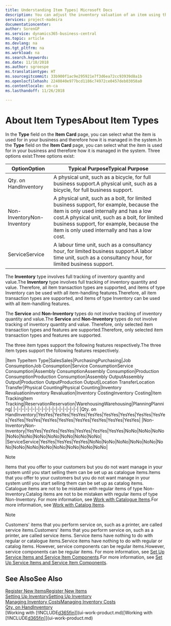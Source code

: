 ```yaml
---
title: Understanding Item Types| Microsoft Docs
description: You can adjust the inventory valuation of an item using the FIFO or Average costing methods, for example, when item costs change for reasons other than transactions.
services: project-madeira
documentationcenter: 
author: SorenGP
ms.service: dynamics365-business-central
ms.topic: article
ms.devlang: na
ms.tgt_pltfrm: na
ms.workload: na
ms.search.keywords: 
ms.date: 11/18/2018
ms.author: sgroespe
ms.translationtype: HT
ms.sourcegitcommit: 33b900f1ac9e295921e7f3d6ea72cc93939d8a1b
ms.openlocfilehash: 2240840e977bcd1186c74972ce0457deb03058a0
ms.contentlocale: en-ca
ms.lasthandoff: 11/26/2018

---
```

# <a name="about-item-types"></a><span data-ttu-id="777e7-103">About Item Types</span><span class="sxs-lookup"><span data-stu-id="777e7-103">About Item Types</span></span>
<span data-ttu-id="777e7-104">In the **Type** field on the **Item Card** page, you can select what the item is used for in your business and therefore how it is managed in the system.</span><span class="sxs-lookup"><span data-stu-id="777e7-104">In the **Type** field on the **Item Card** page, you can select what the item is used for in your business and therefore how it is managed in the system.</span></span> <span data-ttu-id="777e7-105">Three options exist:</span><span class="sxs-lookup"><span data-stu-id="777e7-105">Three options exist:</span></span>

|<span data-ttu-id="777e7-106">Option</span><span class="sxs-lookup"><span data-stu-id="777e7-106">Option</span></span>|<span data-ttu-id="777e7-107">Typical Purpose</span><span class="sxs-lookup"><span data-stu-id="777e7-107">Typical Purpose</span></span>|
|------|-----------|
|<span data-ttu-id="777e7-108">Qty. on Hand</span><span class="sxs-lookup"><span data-stu-id="777e7-108">Inventory</span></span>|<span data-ttu-id="777e7-109">A physical unit, such as a bicycle, for full business support.</span><span class="sxs-lookup"><span data-stu-id="777e7-109">A physical unit, such as a bicycle, for full business support.</span></span>|
|<span data-ttu-id="777e7-110">Non-Inventory</span><span class="sxs-lookup"><span data-stu-id="777e7-110">Non-Inventory</span></span>|<span data-ttu-id="777e7-111">A physical unit, such as a bolt, for limited business support, for example, because the item is only used internally and has a low cost.</span><span class="sxs-lookup"><span data-stu-id="777e7-111">A physical unit, such as a bolt, for limited business support, for example, because the item is only used internally and has a low cost.</span></span>|
|<span data-ttu-id="777e7-112">Service</span><span class="sxs-lookup"><span data-stu-id="777e7-112">Service</span></span>|<span data-ttu-id="777e7-113">A labour time unit, such as a consultancy hour, for limited business support.</span><span class="sxs-lookup"><span data-stu-id="777e7-113">A labor time unit, such as a consultancy hour, for limited business support.</span></span>|

<span data-ttu-id="777e7-114">The **Inventory** type involves full tracking of inventory quantity and value.</span><span class="sxs-lookup"><span data-stu-id="777e7-114">The **Inventory** type involves full tracking of inventory quantity and value.</span></span> <span data-ttu-id="777e7-115">Therefore, all item transaction types are supported, and items of type Inventory can be used with all item-handling features.</span><span class="sxs-lookup"><span data-stu-id="777e7-115">Therefore, all item transaction types are supported, and items of type Inventory can be used with all item-handling features.</span></span>

<span data-ttu-id="777e7-116">The **Service** and **Non-Inventory** types do not involve tracking of inventory quantity and value.</span><span class="sxs-lookup"><span data-stu-id="777e7-116">The **Service** and **Non-Inventory** types do not involve tracking of inventory quantity and value.</span></span> <span data-ttu-id="777e7-117">Therefore, only selected item transaction types and features are supported.</span><span class="sxs-lookup"><span data-stu-id="777e7-117">Therefore, only selected item transaction types and features are supported.</span></span>

<span data-ttu-id="777e7-118">The three item types support the following features respectively.</span><span class="sxs-lookup"><span data-stu-id="777e7-118">The three item types support the following features respectively.</span></span>

|<span data-ttu-id="777e7-119">Item Type</span><span class="sxs-lookup"><span data-stu-id="777e7-119">Item Type</span></span>|<span data-ttu-id="777e7-120">Sales</span><span class="sxs-lookup"><span data-stu-id="777e7-120">Sales</span></span>|<span data-ttu-id="777e7-121">Purchasing</span><span class="sxs-lookup"><span data-stu-id="777e7-121">Purchasing</span></span>|<span data-ttu-id="777e7-122">Job Consumption</span><span class="sxs-lookup"><span data-stu-id="777e7-122">Job Consumption</span></span>|<span data-ttu-id="777e7-123">Service Consumption</span><span class="sxs-lookup"><span data-stu-id="777e7-123">Service Consumption</span></span>|<span data-ttu-id="777e7-124">Assembly Consumption</span><span class="sxs-lookup"><span data-stu-id="777e7-124">Assembly Consumption</span></span>|<span data-ttu-id="777e7-125">Production Consumption</span><span class="sxs-lookup"><span data-stu-id="777e7-125">Production Consumption</span></span>|<span data-ttu-id="777e7-126">Assembly Output</span><span class="sxs-lookup"><span data-stu-id="777e7-126">Assembly Output</span></span>|<span data-ttu-id="777e7-127">Production Output</span><span class="sxs-lookup"><span data-stu-id="777e7-127">Production Output</span></span>|<span data-ttu-id="777e7-128">Location Transfer</span><span class="sxs-lookup"><span data-stu-id="777e7-128">Location Transfer</span></span>|<span data-ttu-id="777e7-129">Physical Counting</span><span class="sxs-lookup"><span data-stu-id="777e7-129">Physical Counting</span></span>|<span data-ttu-id="777e7-130">Inventory Revaluation</span><span class="sxs-lookup"><span data-stu-id="777e7-130">Inventory Revaluation</span></span>|<span data-ttu-id="777e7-131">Inventory Costing</span><span class="sxs-lookup"><span data-stu-id="777e7-131">Inventory Costing</span></span>|<span data-ttu-id="777e7-132">Item Tracking</span><span class="sxs-lookup"><span data-stu-id="777e7-132">Item Tracking</span></span>|<span data-ttu-id="777e7-133">Reservation</span><span class="sxs-lookup"><span data-stu-id="777e7-133">Reservation</span></span>|<span data-ttu-id="777e7-134">Warehousing</span><span class="sxs-lookup"><span data-stu-id="777e7-134">Warehousing</span></span>|<span data-ttu-id="777e7-135">Planning</span><span class="sxs-lookup"><span data-stu-id="777e7-135">Planning</span></span>|
|-|-|-|-|-|-|-|-|-|-|-|-|-|-|-|-|-|-|
|<span data-ttu-id="777e7-136">Qty. on Hand</span><span class="sxs-lookup"><span data-stu-id="777e7-136">Inventory</span></span>|<span data-ttu-id="777e7-137">Yes</span><span class="sxs-lookup"><span data-stu-id="777e7-137">Yes</span></span>|<span data-ttu-id="777e7-138">Yes</span><span class="sxs-lookup"><span data-stu-id="777e7-138">Yes</span></span>|<span data-ttu-id="777e7-139">Yes</span><span class="sxs-lookup"><span data-stu-id="777e7-139">Yes</span></span>|<span data-ttu-id="777e7-140">Yes</span><span class="sxs-lookup"><span data-stu-id="777e7-140">Yes</span></span>|<span data-ttu-id="777e7-141">Yes</span><span class="sxs-lookup"><span data-stu-id="777e7-141">Yes</span></span>|<span data-ttu-id="777e7-142">Yes</span><span class="sxs-lookup"><span data-stu-id="777e7-142">Yes</span></span>|<span data-ttu-id="777e7-143">Yes</span><span class="sxs-lookup"><span data-stu-id="777e7-143">Yes</span></span>|<span data-ttu-id="777e7-144">Yes</span><span class="sxs-lookup"><span data-stu-id="777e7-144">Yes</span></span>|<span data-ttu-id="777e7-145">Yes</span><span class="sxs-lookup"><span data-stu-id="777e7-145">Yes</span></span>|<span data-ttu-id="777e7-146">Yes</span><span class="sxs-lookup"><span data-stu-id="777e7-146">Yes</span></span>|<span data-ttu-id="777e7-147">Yes</span><span class="sxs-lookup"><span data-stu-id="777e7-147">Yes</span></span>|<span data-ttu-id="777e7-148">Yes</span><span class="sxs-lookup"><span data-stu-id="777e7-148">Yes</span></span>|<span data-ttu-id="777e7-149">Yes</span><span class="sxs-lookup"><span data-stu-id="777e7-149">Yes</span></span>|<span data-ttu-id="777e7-150">Yes</span><span class="sxs-lookup"><span data-stu-id="777e7-150">Yes</span></span>|<span data-ttu-id="777e7-151">Yes</span><span class="sxs-lookup"><span data-stu-id="777e7-151">Yes</span></span>|<span data-ttu-id="777e7-152">Yes</span><span class="sxs-lookup"><span data-stu-id="777e7-152">Yes</span></span>|
|<span data-ttu-id="777e7-153">Non-Inventory</span><span class="sxs-lookup"><span data-stu-id="777e7-153">Non-Inventory</span></span>|<span data-ttu-id="777e7-154">Yes</span><span class="sxs-lookup"><span data-stu-id="777e7-154">Yes</span></span>|<span data-ttu-id="777e7-155">Yes</span><span class="sxs-lookup"><span data-stu-id="777e7-155">Yes</span></span>|<span data-ttu-id="777e7-156">Yes</span><span class="sxs-lookup"><span data-stu-id="777e7-156">Yes</span></span>|<span data-ttu-id="777e7-157">Yes</span><span class="sxs-lookup"><span data-stu-id="777e7-157">Yes</span></span>|<span data-ttu-id="777e7-158">Yes</span><span class="sxs-lookup"><span data-stu-id="777e7-158">Yes</span></span>|<span data-ttu-id="777e7-159">Yes</span><span class="sxs-lookup"><span data-stu-id="777e7-159">Yes</span></span>|<span data-ttu-id="777e7-160">No</span><span class="sxs-lookup"><span data-stu-id="777e7-160">No</span></span>|<span data-ttu-id="777e7-161">No</span><span class="sxs-lookup"><span data-stu-id="777e7-161">No</span></span>|<span data-ttu-id="777e7-162">No</span><span class="sxs-lookup"><span data-stu-id="777e7-162">No</span></span>|<span data-ttu-id="777e7-163">No</span><span class="sxs-lookup"><span data-stu-id="777e7-163">No</span></span>|<span data-ttu-id="777e7-164">No</span><span class="sxs-lookup"><span data-stu-id="777e7-164">No</span></span>|<span data-ttu-id="777e7-165">No</span><span class="sxs-lookup"><span data-stu-id="777e7-165">No</span></span>|<span data-ttu-id="777e7-166">No</span><span class="sxs-lookup"><span data-stu-id="777e7-166">No</span></span>|<span data-ttu-id="777e7-167">No</span><span class="sxs-lookup"><span data-stu-id="777e7-167">No</span></span>|<span data-ttu-id="777e7-168">No</span><span class="sxs-lookup"><span data-stu-id="777e7-168">No</span></span>|<span data-ttu-id="777e7-169">No</span><span class="sxs-lookup"><span data-stu-id="777e7-169">No</span></span>|
|<span data-ttu-id="777e7-170">Service</span><span class="sxs-lookup"><span data-stu-id="777e7-170">Service</span></span>|<span data-ttu-id="777e7-171">Yes</span><span class="sxs-lookup"><span data-stu-id="777e7-171">Yes</span></span>|<span data-ttu-id="777e7-172">Yes</span><span class="sxs-lookup"><span data-stu-id="777e7-172">Yes</span></span>|<span data-ttu-id="777e7-173">Yes</span><span class="sxs-lookup"><span data-stu-id="777e7-173">Yes</span></span>|<span data-ttu-id="777e7-174">No</span><span class="sxs-lookup"><span data-stu-id="777e7-174">No</span></span>|<span data-ttu-id="777e7-175">No</span><span class="sxs-lookup"><span data-stu-id="777e7-175">No</span></span>|<span data-ttu-id="777e7-176">No</span><span class="sxs-lookup"><span data-stu-id="777e7-176">No</span></span>|<span data-ttu-id="777e7-177">No</span><span class="sxs-lookup"><span data-stu-id="777e7-177">No</span></span>|<span data-ttu-id="777e7-178">No</span><span class="sxs-lookup"><span data-stu-id="777e7-178">No</span></span>|<span data-ttu-id="777e7-179">No</span><span class="sxs-lookup"><span data-stu-id="777e7-179">No</span></span>|<span data-ttu-id="777e7-180">No</span><span class="sxs-lookup"><span data-stu-id="777e7-180">No</span></span>|<span data-ttu-id="777e7-181">No</span><span class="sxs-lookup"><span data-stu-id="777e7-181">No</span></span>|<span data-ttu-id="777e7-182">No</span><span class="sxs-lookup"><span data-stu-id="777e7-182">No</span></span>|<span data-ttu-id="777e7-183">No</span><span class="sxs-lookup"><span data-stu-id="777e7-183">No</span></span>|<span data-ttu-id="777e7-184">No</span><span class="sxs-lookup"><span data-stu-id="777e7-184">No</span></span>|<span data-ttu-id="777e7-185">No</span><span class="sxs-lookup"><span data-stu-id="777e7-185">No</span></span>|<span data-ttu-id="777e7-186">No</span><span class="sxs-lookup"><span data-stu-id="777e7-186">No</span></span>|

> [!NOTE]
> <span data-ttu-id="777e7-187">Items that you offer to your customers but you do not want manage in your system until you start selling them can be set up as catalogue items.</span><span class="sxs-lookup"><span data-stu-id="777e7-187">Items that you offer to your customers but you do not want manage in your system until you start selling them can be set up as catalog items.</span></span> <span data-ttu-id="777e7-188">Catalogue items are not to be mistaken with regular items of type Non-Inventory.</span><span class="sxs-lookup"><span data-stu-id="777e7-188">Catalog items are not to be mistaken with regular items of type Non-Inventory.</span></span> <span data-ttu-id="777e7-189">For more information, see [Work with Catalogue Items](inventory-how-work-nonstock-items.md).</span><span class="sxs-lookup"><span data-stu-id="777e7-189">For more information, see [Work with Catalog Items](inventory-how-work-nonstock-items.md).</span></span>

> [!NOTE]
> <span data-ttu-id="777e7-190">Customers' items that you perform service on, such as a printer, are called service items.</span><span class="sxs-lookup"><span data-stu-id="777e7-190">Customers' items that you perform service on, such as a printer, are called service items.</span></span> <span data-ttu-id="777e7-191">Service items have nothing to do with regular or catalogue items.</span><span class="sxs-lookup"><span data-stu-id="777e7-191">Service items have nothing to do with regular or catalog items.</span></span> <span data-ttu-id="777e7-192">However, service components can be regular items.</span><span class="sxs-lookup"><span data-stu-id="777e7-192">However, service components can be regular items.</span></span> <span data-ttu-id="777e7-193">For more information, see [Set Up Service Items and Service Item Components](service-how-setup-service-items.md).</span><span class="sxs-lookup"><span data-stu-id="777e7-193">For more information, see [Set Up Service Items and Service Item Components](service-how-setup-service-items.md).</span></span>

## <a name="see-also"></a><span data-ttu-id="777e7-194">See Also</span><span class="sxs-lookup"><span data-stu-id="777e7-194">See Also</span></span>
[<span data-ttu-id="777e7-195">Register New Items</span><span class="sxs-lookup"><span data-stu-id="777e7-195">Register New Items</span></span>](inventory-how-register-new-items.md)  
[<span data-ttu-id="777e7-196">Setting Up Inventory</span><span class="sxs-lookup"><span data-stu-id="777e7-196">Setting Up Inventory</span></span>](inventory-setup-inventory.md)  
[<span data-ttu-id="777e7-197">Managing Inventory Costs</span><span class="sxs-lookup"><span data-stu-id="777e7-197">Managing Inventory Costs</span></span>](finance-manage-inventory-costs.md)  
[<span data-ttu-id="777e7-198">Qty. on Hand</span><span class="sxs-lookup"><span data-stu-id="777e7-198">Inventory</span></span>](inventory-manage-inventory.md)  
<span data-ttu-id="777e7-199">[Working with [!INCLUDE[d365fin](includes/d365fin_md.md)]](ui-work-product.md)</span><span class="sxs-lookup"><span data-stu-id="777e7-199">[Working with [!INCLUDE[d365fin](includes/d365fin_md.md)]](ui-work-product.md)</span></span>

